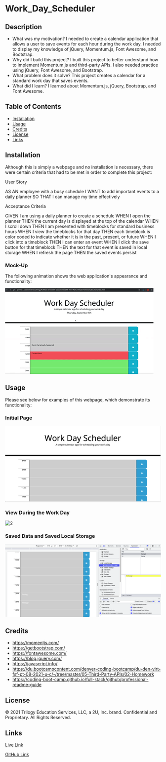 # Work_Day_Scheduler

## Description

- What was my motivation? I needed to create a calendar application that allows a user to save events for each hour during the work day. I needed to display my knowledge of jQuery, Momentum.js, Font Awesome, and Bootstrap.
- Why did I build this project? I built this project to better understand how to implement Momentum.js and third-party APIs. I also needed practice using jQuery, Font Awesome, and Bootstrap.
- What problem does it solve? This project creates a calendar for a standard work day that saves events.
- What did I learn? I learned about Momentum.js, jQuery, Bootstrap, and Font Awesome.

## Table of Contents

- [Installation](#installation)
- [Usage](#usage)
- [Credits](#credits)
- [License](#license)
- [Links](#links)

## Installation

Although this is simply a webpage and no installation is necessary, there were certain criteria that had to be met in order to complete this project:

  User Story

  AS AN employee with a busy schedule
  I WANT to add important events to a daily planner
  SO THAT I can manage my time effectively

  Acceptance Criteria

  GIVEN I am using a daily planner to create a schedule
  WHEN I open the planner
  THEN the current day is displayed at the top of the calendar
  WHEN I scroll down
  THEN I am presented with timeblocks for standard business hours
  WHEN I view the timeblocks for that day
  THEN each timeblock is color coded to indicate whether it is in the past, present, or future
  WHEN I click into a timeblock
  THEN I can enter an event
  WHEN I click the save button for that timeblock
  THEN the text for that event is saved in local storage
  WHEN I refresh the page
  THEN the saved events persist

### Mock-Up

The following animation shows the web application's appearance and functionality:

![A user clicks on slots on the color-coded calendar and edits the events.](assets/images/05-third-party-apis-homework-demo.gif)

## Usage

Please see below for examples of this webpage, which demonstrate its functionality:

### Initial Page

![1](assets/images/1.png)

###  View During the Work Day

![2]()

###  Saved Data and Saved Local Storage

![3](assets/images/3.png)


## Credits
- https://momentjs.com/
- https://getbootstrap.com/ 
- https://fontawesome.com/ 
- https://blog.jquery.com/ 
- https://javascript.info/
- https://du.bootcampcontent.com/denver-coding-bootcamp/du-den-virt-fsf-pt-08-2021-u-c/-/tree/master/05-Third-Party-APIs/02-Homework
- https://coding-boot-camp.github.io/full-stack/github/professional-readme-guide


## License
© 2021 Trilogy Education Services, LLC, a 2U, Inc. brand. Confidential and Proprietary. All Rights Reserved.

## Links
[Live Link](https://carlincb.github.io/Work_Day_Scheduler/)

[GitHub Link](https://github.com/carlincb/Work_Day_Scheduler)
